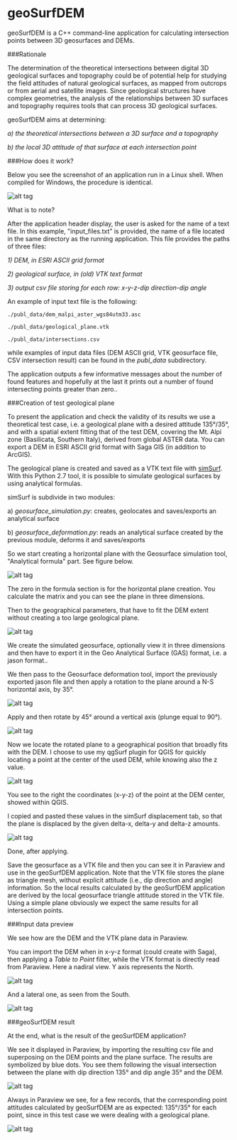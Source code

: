 # geoSurfDEM

geoSurfDEM is a C++ command-line application for calculating intersection points between 3D geosurfaces and DEMs.  

###Rationale

The determination of the theoretical intersections between digital 3D geological surfaces and topography could be of potential help for studying the field attitudes of natural geological surfaces, as mapped from outcrops or from aerial and satellite images. Since geological structures have complex geometries, the analysis of the relationships between 3D surfaces and topography requires tools that can process 3D geological surfaces.

geoSurfDEM aims at determining:

*a) the theoretical intersections between a 3D surface and a topography*

*b) the local 3D attitude of that surface at each intersection point*


###How does it work?

Below you see the screenshot of an application run in a Linux shell. When compiled for Windows, the procedure is identical.

![alt tag](http://www.malg.eu/geosurfdem/images/appl_run.png)

What is to note?

After the application header display, the user is asked for the name of a text file. In this example, "input_files.txt" is provided, the name of a file located in the same directory as the running application.
This file provides the paths of three files:

*1) DEM, in ESRI ASCII grid format*

*2) geological surface, in (old) VTK text format*

*3) output csv file storing for each row: x-y-z-dip direction-dip angle*


An example of input text file is the following:

```
./publ_data/dem_malpi_aster_wgs84utm33.asc

./publ_data/geological_plane.vtk

./publ_data/intersections.csv
```


while examples of input data files (DEM ASCII grid, VTK geosurface file, CSV intersection result) can be found in the *publ_data* subdirectory. 

The application outputs a few informative messages about the number of found features and hopefully at the last it prints out a number of found intersecting points greater than zero.. 

###Creation of test geological plane 

To present the application and check the validity of its results we use a theoretical test case, i.e. a geological plane with a desired attitude 135°/35°, and with a spatial extent fitting that of the test DEM, covering the Mt. Alpi zone (Basilicata, Southern Italy), derived from global ASTER data. You can export a DEM in ESRI ASCII grid format with Saga GIS (in addition to ArcGIS). 

The geological plane is created and saved as a VTK text file with [simSurf](https://github.com/mauroalberti/simSurf). With this Python 2.7 tool, it is possible to simulate geological surfaces by using analytical formulas. 

simSurf is subdivide in two modules:

a) *geosurface_simulation.py*: creates, geolocates and saves/exports an analytical surface

b) *geosurface_deformation.py*: reads an analytical surface created by the previous module, deforms it and saves/exports

So we start creating a horizontal plane with the Geosurface simulation tool, "Analytical formula" part. See figure below.

![alt tag](http://www.malg.eu/geosurfdem/images/simSurf_analitical_surface.png)

The zero in the formula section is for the horizontal plane creation. You calculate the matrix and you can see the plane in three dimensions.

Then to the geographical parameters, that have to fit the DEM extent without creating a too large geological plane.

![alt tag](http://www.malg.eu/geosurfdem/images/simSurf_geog_params.png)

We create the simulated geosurface, optionally view it in three dimensions and then have to export it in the Geo Analytical Surface (GAS) format, i.e. a jason format..

We then pass to the Geosurface deformation tool, import the previously exported jason file and then apply a rotation to the plane around a N-S horizontal axis, by 35°.

![alt tag](http://www.malg.eu/geosurfdem/images/simSurf_rot_horiz_axis_35d.png)

Apply and then rotate by 45° around a vertical axis (plunge equal to 90°).

![alt tag](http://www.malg.eu/geosurfdem/images/simSurf_rot_vert_axis_45d.png)

Now we locate the rotated plane to a geographical position that broadly fits with the DEM. I choose to use my qgSurf plugin for QGIS for quickly locating a point at the center of the used DEM, while knowing also the z value.

![alt tag](http://www.malg.eu/geosurfdem/images/qgis_qgsurf_snap_point_dem.png)

You see to the right the coordinates (x-y-z) of the point at the DEM center, showed within QGIS.

I copied and pasted these values in the simSurf displacement tab, so that the plane is displaced by the given delta-x, delta-y and delta-z amounts.

![alt tag](http://www.malg.eu/geosurfdem/images/simSurf_displacement.png)

Done, after applying.

Save the geosurface as a VTK file and then you can see it in Paraview and use in the geoSurfDEM application. Note that the VTK file stores the plane as triangle mesh, without explicit attitude (i.e., dip direction and angle) information. So the local results calculated by the geoSurfDEM application are derived by the local geosurface triangle attitude stored in the VTK file. Using a simple plane obviously we expect the same results for all intersection points.

###Input data preview

We see how are the DEM and the VTK plane data in Paraview.

You can import the DEM when in x-y-z format (could create with Saga), then applying a *Table to Point* filter, while the VTK format is directly read from Paraview.
Here a nadiral view. Y axis represents the North.

![alt tag](http://www.malg.eu/geosurfdem/images/paraview_src_up.png)

And a lateral one, as seen from the South.

![alt tag](http://www.malg.eu/geosurfdem/images/paraview_src_lateral.png)

###geoSurfDEM result

At the end, what is the result of the geoSurfDEM application?


We see it displayed in Paraview, by importing the resulting csv file and superposing on the DEM points and the plane surface. The results are symbolized by blue dots. You see them following the visual intersection between the plane with dip direction 135° and dip angle 35° and the DEM.

![alt tag](http://www.malg.eu/geosurfdem/images/paraview_result_lateral.png)

Always in Paraview we see, for a few records, that the corresponding point attitudes calculated by geoSurfDEM are as expected: 135°/35° for each point, since in this test case we were dealing with a geological plane.

![alt tag](http://www.malg.eu/geosurfdem/images/paraview_result_table.png)



